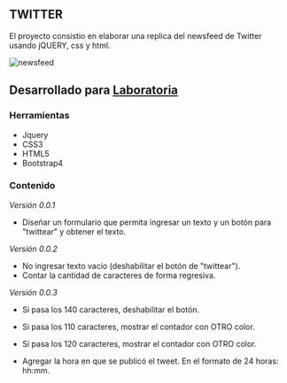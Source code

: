 ## TWITTER
El proyecto consistio en elaborar una replica del newsfeed de Twitter usando jQUERY, css y html.

![newsfeed](https://user-images.githubusercontent.com/32284212/38531802-60076bf2-3c37-11e8-90b1-e5f03de3b537.png)

## Desarrollado para [Laboratoria](http://laboratoria.la) 

### Herramientas
- Jquery
- CSS3
- HTML5
- Bootstrap4

### Contenido

*Versión 0.0.1*

- Diseñar un formulario que permita ingresar un texto y un botón para "twittear" y obtener el texto.

*Versión 0.0.2*

- No ingresar texto vacío (deshabilitar el botón de "twittear").
- Contar la cantidad de caracteres de forma regresiva.

*Versión 0.0.3*

- Si pasa los 140 caracteres, deshabilitar el botón.
- Si pasa los 110 caracteres, mostrar el contador con OTRO color.
- Si pasa los 120 caracteres, mostrar el contador con OTRO color.

- Agregar la hora en que se publicó el tweet. En el formato de 24 horas: hh:mm.